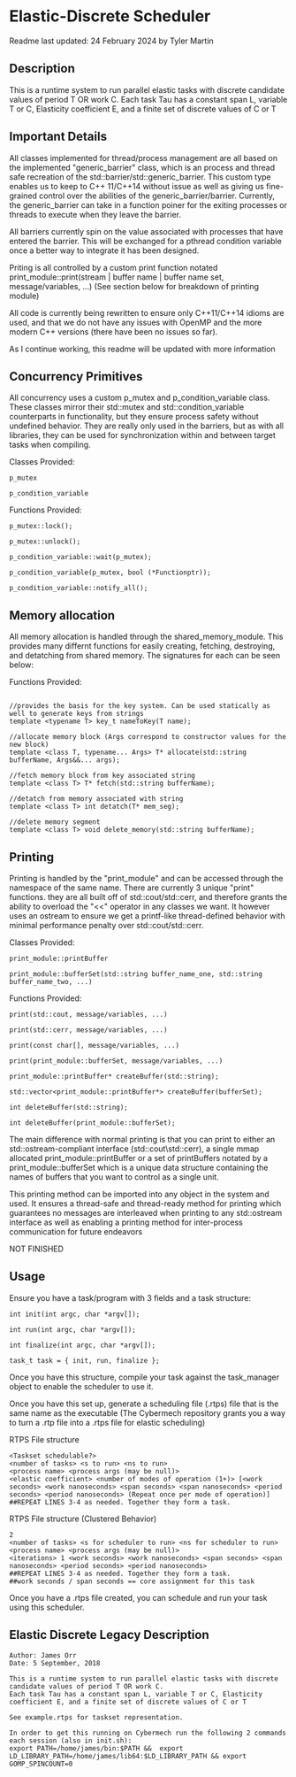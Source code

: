 # Elastic-Discrete Scheduler

Readme last updated: 24 February 2024 by Tyler Martin

## Description
This is a runtime system to run parallel elastic tasks with discrete candidate values of period T OR work C. 
Each task Tau has a constant span L, variable T or C, Elasticity coefficient E, and a finite set of discrete values of C or T

## Important Details
All classes implemented for thread/process management are all based on the implemented "generic_barrier" class, which is an process and thread safe recreation of the std::barrier/std::generic_barrier. This custom type enables us to keep to C++ 11/C++14 without issue as well as giving us fine-grained control over the abilities of the generic_barrier/barrier. Currently, the generic_barrier can take in a function poiner for the exiting processes or threads to execute when they leave the barrier. 

All barriers currently spin on the value associated with processes that have entered the barrier. This will be exchanged for a pthread condition variable once a better way to integrate it has been designed.

Priting is all controlled by a custom print function notated print_module::print(stream | buffer name | buffer name set, message/variables, ...)
(See section below for breakdown of printing module)

All code is currently being rewritten to ensure only C++11/C++14 idioms are used, and that we do not have any issues with OpenMP and the more modern C++ versions (there have been no issues so far).

As I continue working, this readme will be updated with more information

## Concurrency Primitives
All concurrency uses a custom p_mutex and p_condition_variable class. These classes mirror their std::mutex and std::condition_variable counterparts in functionality, but they ensure process safety without undefined behavior. They are really only used in the barriers, but as with all libraries, they can be used for synchronization within and between target tasks when compiling.

Classes Provided:
```
p_mutex

p_condition_variable
```

Functions Provided:
```
p_mutex::lock();

p_mutex::unlock();

p_condition_variable::wait(p_mutex);

p_condition_variable(p_mutex, bool (*Functionptr));

p_condition_variable::notify_all();
```

## Memory allocation
All memory allocation is handled through the shared_memory_module. This provides many differnt functions for easily creating, fetching, destroying, and detatching from shared memory. The signatures for each can be seen below:

Functions Provided:
```

//provides the basis for the key system. Can be used statically as well to generate keys from strings
template <typename T> key_t nameToKey(T name);

//allocate memory block (Args correspond to constructor values for the new block)
template <class T, typename... Args> T* allocate(std::string bufferName, Args&&... args);

//fetch memory block from key associated string
template <class T> T* fetch(std::string bufferName);

//detatch from memory associated with string
template <class T> int detatch(T* mem_seg);

//delete memory segment
template <class T> void delete_memory(std::string bufferName);
```

## Printing

Printing is handled by the "print_module" and can be accessed through the namespace of the same name. There are currently 3 unique "print" functions. they are all built off of std::cout/std::cerr, and therefore grants the ability to overload the "<<" operator in any classes we want. It however uses an ostream to ensure we get a printf-like thread-defined behavior with minimal performance penalty over std::cout/std::cerr. 

Classes Provided:
```
print_module::printBuffer

print_module::bufferSet(std::string buffer_name_one, std::string buffer_name_two, ...)
```

Functions Provided:
```
print(std::cout, message/variables, ...)

print(std::cerr, message/variables, ...)

print(const char[], message/variables, ...)

print(print_module::bufferSet, message/variables, ...)

print_module::printBuffer* createBuffer(std::string);

std::vector<print_module::printBuffer*> createBuffer(bufferSet);

int deleteBuffer(std::string);

int deleteBuffer(print_module::bufferSet);
```

The main difference with normal printing is that you can print to either an std::ostream-compliant interface (std::cout\std::cerr), a single mmap allocated print_module::printBuffer or a set of printBuffers notated by a print_module::bufferSet which is a unique data structure containing the names of buffers that you want to control as a single unit.

This printing method can be imported into any object in the system and used. It ensures a thread-safe and thread-ready method for printing which 
guarantees no messages are interleaved when printing to any std::ostream interface as well as enabling a printing method for inter-process 
communication for future endeavors

NOT FINISHED

## Usage

Ensure you have a task/program with 3 fields and a task structure: 

```
int init(int argc, char *argv[]);

int run(int argc, char *argv[]);

int finalize(int argc, char *argv[]);

task_t task = { init, run, finalize };
```

Once you have this structure, compile your task against the task_manager object to enable the scheduler to use it.

Once you have this set up, generate a scheduling file (.rtps) file that is the same name as the executable
(The Cybermech repository grants you a way to turn a .rtp file into a .rtps file for elastic scheduling)

RTPS File structure
```
<Taskset schedulable?>
<number of tasks> <s to run> <ns to run>
<process name> <process args (may be null)> 
<elastic coefficient> <number of modes of operation (1+)> [<work seconds> <work nanoseconds> <span seconds> <span nanoseconds> <period seconds> <period nanoseconds> (Repeat once per mode of operation)]
##REPEAT LINES 3-4 as needed. Together they form a task.
```

RTPS File structure (Clustered Behavior)
```
2
<number of tasks> <s for scheduler to run> <ns for scheduler to run>
<process name> <process args (may be null)> 
<iterations> 1 <work seconds> <work nanoseconds> <span seconds> <span nanoseconds> <period seconds> <period nanoseconds>
##REPEAT LINES 3-4 as needed. Together they form a task.
##work seconds / span seconds == core assignment for this task
```

Once you have a .rtps file created, you can schedule and run your task using this scheduler. 

## Elastic Discrete Legacy Description
```
Author: James Orr
Date: 5 September, 2018

This is a runtime system to run parallel elastic tasks with discrete candidate values of period T OR work C. 
Each task Tau has a constant span L, variable T or C, Elasticity coefficient E, and a finite set of discrete values of C or T

See example.rtps for taskset representation.

In order to get this running on Cybermech run the following 2 commands each session (also in init.sh): 
export PATH=/home/james/bin:$PATH &&  export LD_LIBRARY_PATH=/home/james/lib64:$LD_LIBRARY_PATH && export GOMP_SPINCOUNT=0
```
